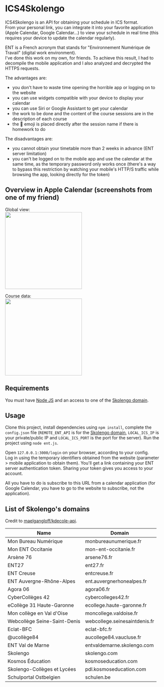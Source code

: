 # ICS4Skolengo

ICS4Skolengo is an API for obtaining your schedule in ICS format.  
From your personal link, you can integrate it into your favorite application (Apple Calendar, Google Calendar...) to view your schedule in real time (this requires your device to update the calendar regularly).

ENT is a French acronym that stands for "Environnement Numérique de Travail" (digital work environment).  
I've done this work on my own, for friends. To achieve this result, I had to decompile the mobile application and I also analyzed and decrypted the HTTPS requests.

The advantages are:
- you don't have to waste time opening the horrible app or logging on to the website
- you can use widgets compatible with your device to display your calendar
- you can use Siri or Google Assistant to get your calendar
- the work to be done and the content of the course sessions are in the description of each course
- the 💼 emoji is placed directly after the session name if there is homework to do

The disadvantages are:
- you cannot obtain your timetable more than 2 weeks in advance (ENT server limitation)
- you can't be logged on to the mobile app and use the calendar at the same time, as the temporary password only works once (there's a way to bypass this restriction by watching your mobile's HTTP/S traffic while browsing the app, looking directly for the token)

## Overview in Apple Calendar (screenshots from one of my friend)

Global view:  
<img src="https://cdn.discordapp.com/attachments/678566839214931969/1140295224250339379/WhatsApp_Image_2023-08-13_at_16.31.17.jpeg" width="250">  

Course data:  
<img src="https://cdn.discordapp.com/attachments/678566839214931969/1140295270157004940/WhatsApp_Image_2023-08-13_at_16.31.42.jpeg" width="250">

## Requirements

You must have [Node JS](https://nodejs.org/en/) and an access to one of the [Skolengo domain](#list-of-skolengos-domains).

## Usage

Clone this project, install dependencies using `npm install`, complete the `config.json` file (`REMOTE_ENT_API` is for the [Skolengo domain](#list-of-skolengos-domains), `LOCAL_ICS_IP` is your private/public IP and `LOCAL_ICS_PORT` is the port for the server). Run the project using `node ent.js`.

Open `127.0.0.1:3000/login` on your browser, according to your config.  
Log in using the temporary identifiers obtained from the website (parameter > mobile application to obtain them).
You'll get a link containing your ENT server authentication token. Sharing your token gives you access to your account.

All you have to do is subscribe to this URL from a calendar application (for Google Calendar, you have to go to the website to subscribe, not the application).

## List of Skolengo's domains

Credit to [maelgangloff/kdecole-api](https://github.com/maelgangloff/kdecole-api#liste-des-ent-support%C3%A9s-).

| Name                         | Domain                          |
|------------------------------|---------------------------------|
| Mon Bureau Numérique         | monbureaunumerique.fr           |
| Mon ENT Occitanie            | mon-ent-occitanie.fr            |
| Arsène 76                    | arsene76.fr                     |
| ENT27                        | ent27.fr                        |
| ENT Creuse                   | entcreuse.fr                    |
| ENT Auvergne-Rhône-Alpes     | ent.auvergnerhonealpes.fr       |
| Agora 06                     | agora06.fr                      |
| CyberCollèges 42             | cybercolleges42.fr              |
| eCollège 31 Haute-Garonne    | ecollege.haute-garonne.fr       |
| Mon collège en Val d'Oise    | moncollege.valdoise.fr          |
| Webcollège Seine-Saint-Denis | webcollege.seinesaintdenis.fr   |
| Eclat-BFC                    | eclat-bfc.fr                    |
| @ucollège84                  | aucollege84.vaucluse.fr         |
| ENT Val de Marne             | entvaldemarne.skolengo.com      |
| Skolengo                     | skolengo.com                    |
| Kosmos Éducation             | kosmoseducation.com             |
| Skolengo-Collèges et Lycées  | pdl.kosmoseducation.com         |
| Schulportal Ostbelgien       | schulen.be                      |